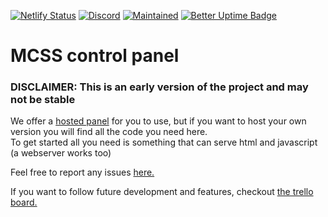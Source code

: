 [![Netlify Status](https://api.netlify.com/api/v1/badges/150725f6-a33d-4813-b722-0c32f4a19469/deploy-status)](https://app.netlify.com/sites/mcss-panel/deploys)
[![Discord](https://img.shields.io/discord/335560186930659328?label=Discord)](https://discord.gg/BntAUH5Tnw)
[![Maintained](https://img.shields.io/maintenance/yes/2021)](https://github.com/stefmmm/MCSS-Panel)
[![Better Uptime Badge](https://betteruptime.com/status-badges/v1/monitor/9f9t.svg)](https://betteruptime.com/?utm_source=status_badge)

# MCSS control panel

### DISCLAIMER: This is an early version of the project and may not be stable

We offer a [hosted panel](https://mcss.app/) for you to use, but if you want to host your own version you will find all the code you need here.  
To get started all you need is something that can serve html and javascript (a webserver works too)

Feel free to report any issues [here.](https://github.com/stefmmm/MCSS-Panel/issues)

If you want to follow future development and features, checkout [the trello board.](https://trello.com/b/AuA0MAIU/mcss-panel)
